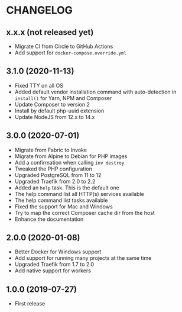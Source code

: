 # CHANGELOG

## x.x.x (not released yet)

* Migrate CI from Circle to GitHub Actions
* Add support for `docker-compose.override.yml`

## 3.1.0 (2020-11-13)

 * Fixed TTY on all OS
 * Added default vendor installation command with auto-detection in `install()` for Yarn, NPM and Composer
 * Update Composer to version 2
 * Install by default php-uuid extension
 * Update NodeJS from 12.x to 14.x

## 3.0.0 (2020-07-01)

 * Migrate from Fabric to Invoke
 * Migrate from Alpine to Debian for PHP images
 * Add a confirmation when calling `inv destroy`
 * Tweaked the PHP configuration
 * Upgraded PostgreSQL from 11 to 12
 * Upgraded Traefik from 2.0 to 2.2
 * Added an `help` task. This is the default one
 * The help command list all HTTP(s) services available
 * The help command list tasks available
 * Fixed the support for Mac and Windows
 * Try to map the correct Composer cache dir from the host
 * Enhance the documentation

## 2.0.0 (2020-01-08)

* Better Docker for Windows support
* Add support for running many projects at the same time
* Upgraded Traefik from 1.7 to 2.0
* Add native support for workers

## 1.0.0 (2019-07-27)

* First release
